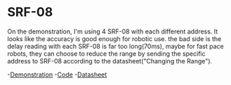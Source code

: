 # SRF-08

On the demonstration, I'm using 4 SRF-08 with each different address. It looks like the accuracy is good enough for robotic use. the bad side is the delay reading with each  SRF-08 is far too long(70ms), maybe for fast pace robots, they can choose to reduce the range by sending the specific address to SRF-08 according to the datasheet("Changing the Range").

-[Demonstration](https://youtu.be/YF9SEYeR9o4)
-[Code](https://github.com/aldobuarlele/SRF-08)
-[Datasheet](https://www.robot-electronics.co.uk/h)
